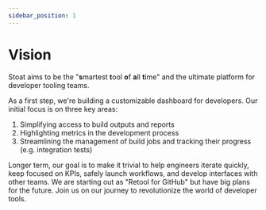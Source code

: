```yaml
---
sidebar_position: 1
---
```


# Vision

Stoat aims to be the "**s**martest **t**ool **o**f **a**ll **t**ime" and the ultimate platform for developer tooling teams.

As a first step, we're building a customizable dashboard for developers. Our initial focus is on three key areas:
1. Simplifying access to build outputs and reports
2. Highlighting metrics in the development process
3. Streamlining the management of build jobs and tracking their progress (e.g. integration tests)

Longer term, our goal is to make it trivial to help engineers iterate quickly, keep focused on KPIs, safely launch workflows, and develop interfaces with other teams.
We are starting out as "Retool for GitHub" but have big plans for the future. 
Join us on our journey to revolutionize the world of developer tools.
